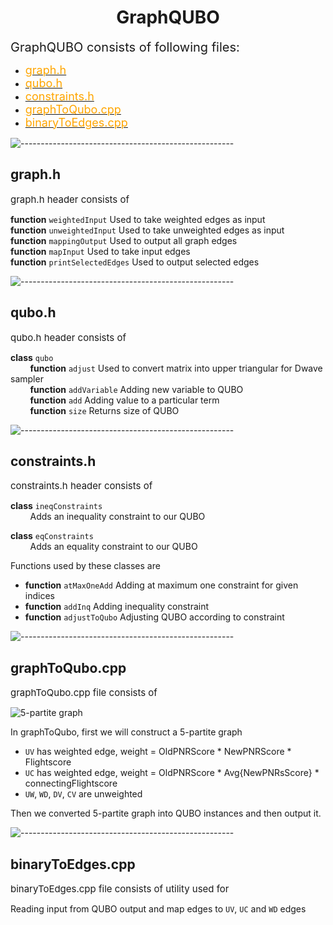 <h1 align = "center"> GraphQUBO </h1>
<span style="font-size: 20px; "> GraphQUBO consists of following files: </span>

- [<span style="font-size: 18px; color: orange"> graph.h </span>](https://github.com/Kushagra164/InterIIT-PS7/blob/main/GraphQUBO/graph.h)
- [<span style="font-size: 18px; color: orange"> qubo.h </span>](https://github.com/Kushagra164/InterIIT-PS7/blob/main/GraphQUBO/qubo.h)
- [<span style="font-size: 18px; color: orange"> constraints.h </span>](https://github.com/Kushagra164/InterIIT-PS7/blob/main/GraphQUBO/constraints.h)
- [<span style="font-size: 18px; color: orange"> graphToQubo.cpp </span>](https://github.com/Kushagra164/InterIIT-PS7/blob/main/GraphQUBO/graphToQubo.cpp)
- [<span style="font-size: 18px; color: orange"> binaryToEdges.cpp </span>](https://github.com/Kushagra164/InterIIT-PS7/blob/main/GraphQUBO/binaryToEdges.cpp)

![-----------------------------------------------------](https://raw.githubusercontent.com/andreasbm/readme/master/assets/lines/rainbow.png)

<h2 align = "left"> graph.h </h2>
<span style="font-size: 15px;"> graph.h header consists of </span> 

<strong>function</strong> `weightedInput` Used to take weighted edges as input<br>
<strong>function</strong> `unweightedInput` Used to take unweighted edges as input<br>
<strong>function</strong> `mappingOutput` Used to output all graph edges<br>
<strong>function</strong> `mapInput` Used to take input edges<br>
<strong>function</strong> `printSelectedEdges` Used to output selected edges<br>

![-----------------------------------------------------](https://raw.githubusercontent.com/andreasbm/readme/master/assets/lines/rainbow.png)

<h2 align = "left"> qubo.h </h2>
<span style="font-size: 15px;"> qubo.h header consists of </span> 

<strong>class</strong> `qubo`<br>
&nbsp; &nbsp; &nbsp; &nbsp; <strong>function</strong> `adjust` Used to convert matrix into upper triangular for Dwave sampler<br>
&nbsp; &nbsp; &nbsp; &nbsp; <strong>function</strong> `addVariable` Adding new variable to QUBO<br>
&nbsp; &nbsp; &nbsp; &nbsp; <strong>function</strong> `add` Adding value to a particular term<br>
&nbsp; &nbsp; &nbsp; &nbsp; <strong>function</strong> `size` Returns size of QUBO<br>

![-----------------------------------------------------](https://raw.githubusercontent.com/andreasbm/readme/master/assets/lines/rainbow.png)

<h2 align = "left"> constraints.h </h2>
<span style="font-size: 15px;"> constraints.h header consists of </span> 

<strong>class</strong> `ineqConstraints` <br>
&nbsp; &nbsp; &nbsp; &nbsp; Adds an inequality constraint to our QUBO<br>

<strong>class</strong> `eqConstraints` <br>
&nbsp; &nbsp; &nbsp; &nbsp; Adds an equality constraint to our QUBO<br>

Functions used by these classes are<br>
- <strong>function</strong> `atMaxOneAdd` Adding at maximum one constraint for given indices<br>
- <strong>function</strong> `addInq` Adding inequality constraint<br>
- <strong>function</strong> `adjustToQubo` Adjusting QUBO according to constraint<br>

![-----------------------------------------------------](https://raw.githubusercontent.com/andreasbm/readme/master/assets/lines/rainbow.png)

<h2 align = "left"> graphToQubo.cpp </h2>
<span style="font-size: 15px;"> graphToQubo.cpp file consists of </span> 

![5-partite graph](https://github.com/Kushagra164/InterIIT-PS7/blob/main/Images/_pentagraph.png)

In graphToQubo, first we will construct a 5-partite graph<br>

- `UV` has weighted edge, weight = OldPNRScore * NewPNRScore * Flightscore<br>
- `UC` has weighted edge, weight = OldPNRScore * Avg{NewPNRsScore} * connectingFlightscore<br>
- `UW`, `WD`, `DV`, `CV` are unweighted<br>

Then we converted 5-partite graph into QUBO instances and then output it.<br>

![-----------------------------------------------------](https://raw.githubusercontent.com/andreasbm/readme/master/assets/lines/rainbow.png)

<h2 align = "left"> binaryToEdges.cpp </h2>
<span style="font-size: 15px;"> binaryToEdges.cpp file consists of utility used for </span> 

Reading input from QUBO output and map edges to `UV`, `UC` and `WD` edges<br>












